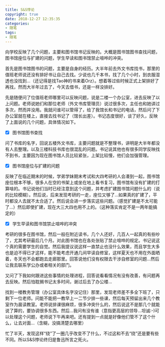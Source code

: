 ```yaml
---
title: S&S悖论
copyright: true
date: 2018-12-27 12:35:35
categories:
- 随笔
tags:
- 随笔
---
```


向学校反映了几个问题，主要和图书馆书记反映的。大概是图书馆图书查找问题，图书馆座位与扩建的问题，学生早读和图书馆禁止喧哗的冲突。

首先是图书馆图书的问题，主要是自身的经历。大半年前去外文书库找书，那里的值班老师说还没有排好书让自己去找。少说也几千本书，找了几个小时，到衣服湿透也没找到...（还记得是找Tao神的书来着Orz）。想着等过些时候正式上架排好了再找，然而大半年过去了，今天去借书，还是一样没排好。

先是随便问了位值班老师哪里可以反映问题，说是二楼一个办公室，进去反映了以上问题。老师说她们和那位老师（外文书库管理员）说过很多次，主任也和她讲过多次，然而并没用。我就问谁可以管得了，给了我馆长和书记的电话，然后问了下办公室就在楼上，直接去找书记了（馆长出差）。书记态度很好，谈了好久，反映了上面说的几个问题，具体情况如下。


- [x] 图书馆图书查找

问了书库的名字，回说五楼外文书库，主要问题就是不整理书，讲明是大半年都没有人去整理。以及三楼科技书库也很混乱的问题。书记说其他也有很多同学反映找不到书，主要因为现在图书馆人员比较紧张，上架比较慢，他们会加强管理。

- [x] 图书馆座位与扩建的问题

反映了在临近期末的时候，学弟学妹期末考试和大四考研的人会凑到一起，图书馆座位根本不够，很多人在空的书架上或坐在地上看书复习，图书馆有没有扩建的打算啥的。书记说他们当时已经注意到这个问题，并考虑扩建图书馆问题什么的（说的比较模糊）。然后说，后来发现考研的一走，座位又够了...如果真的扩建了，平时都没人去就不太合适了。然后说会进一步落实这些问题。（感觉扩建是不太可能了...）然后即使扩建，现在大三大四也用不上的。（这种落实肯定不是一两年能搞定的）



- [x] 学生早读和图书馆禁止喧哗的冲突

考研的很多在图书馆，然后一般在附近读书，几个人还好，几百人一起真的有些吵了，尤其考研最后几个月。对此图书馆也在各处张贴了禁止喧哗的规定。书记说这个真的需要学生的自觉。然后我提议说这样一直禁止也没什么效果，而且学生大多也是迫不得已才这样，能不能考虑开通几间早读自修室，这样夏天也不用在外面晒着，冬天也不会都跑去走廊那里。回答说他们没有权限去干涉自修室的问题...然后让我去联系学公办或者相关的部门。

又问了下我如何跟进这些事情的处理进程，回答说看看情况有没有改善，有问题再去反映。然后怕耽搁书记太多时间，谢过后去了办公楼...

找到一楼教务管理（办公室具体名字没记住）那里，发现老师差不多全下班了，只剩下一位老师。问能不能把一教早上一二节少排一些课，然后每天预留出来几个教室作为晨读教室。老师说排课很麻烦，很多冲突什么的，然后说这不是那几个就能说了算的，要协调很多东西。然后...我问有没有谁（意指更高层的领导...坦诚:-)可以处理这个问题，老师说下午再来吧。还有提到一点就是好像他们管不了这个什么，让去对面...（含糊，没搞清楚去哪里）


忙了半天，发现这样“绕”了一圈几乎改变不了什么，不过这和不去“绕”还是要有些不同。所以S&S悖论终归是鲁迅所言之死火。









